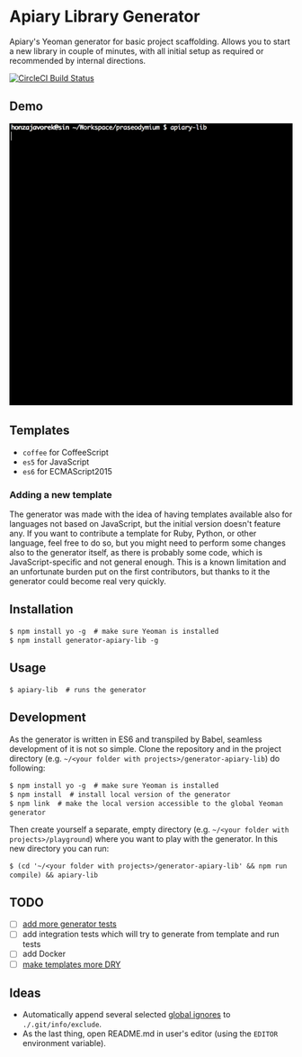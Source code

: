 # Apiary Library Generator

Apiary's Yeoman generator for basic project scaffolding. Allows you to start
a new library in couple of minutes, with all initial setup as required or
recommended by internal directions.

[![CircleCI Build Status](https://circleci.com/gh/apiaryio/generator-apiary-lib.svg?style=shield)](https://circleci.com/gh/apiaryio/generator-apiary-lib)

## Demo

![Demo](https://github.com/apiaryio/generator-apiary-lib/blob/master/assets/demo.gif?raw=true)

## Templates

- `coffee` for CoffeeScript
- `es5` for JavaScript
- `es6` for ECMAScript2015

### Adding a new template

The generator was made with the idea of having templates available also for
languages not based on JavaScript, but the initial version doesn't feature any.
If you want to contribute a template for Ruby, Python, or other language, feel
free to do so, but you might need to perform some changes also to the generator
itself, as there is probably some code, which is JavaScript-specific and not
general enough. This is a known limitation and an unfortunate burden put on
the first contributors, but thanks to it the generator could become real very
quickly.

## Installation

```shell
$ npm install yo -g  # make sure Yeoman is installed
$ npm install generator-apiary-lib -g
```

## Usage

```shell
$ apiary-lib  # runs the generator
```

## Development

As the generator is written in ES6 and transpiled by Babel, seamless
development of it is not so simple. Clone the repository and in the
project directory (e.g. `~/<your folder with projects>/generator-apiary-lib`)
do following:

```shell
$ npm install yo -g  # make sure Yeoman is installed
$ npm install  # install local version of the generator
$ npm link  # make the local version accessible to the global Yeoman generator
```

Then create yourself a separate, empty directory (e.g.
`~/<your folder with projects>/playground`) where you want to play with
the generator. In this new directory you can run:

```shell
$ (cd '~/<your folder with projects>/generator-apiary-lib' && npm run compile) && apiary-lib
```

## TODO

- [ ] [add more generator tests](http://yeoman.io/authoring/testing.html)
- [ ] add integration tests which will try to generate from template and run tests
- [ ] add Docker
- [ ] [make templates more DRY](https://github.com/tj/ejs#includes)

## Ideas

- Automatically append several selected [global ignores](https://github.com/github/gitignore/blob/master/Global/) to `./.git/info/exclude`.
- As the last thing, open README.md in user's editor (using the `EDITOR` environment variable).
